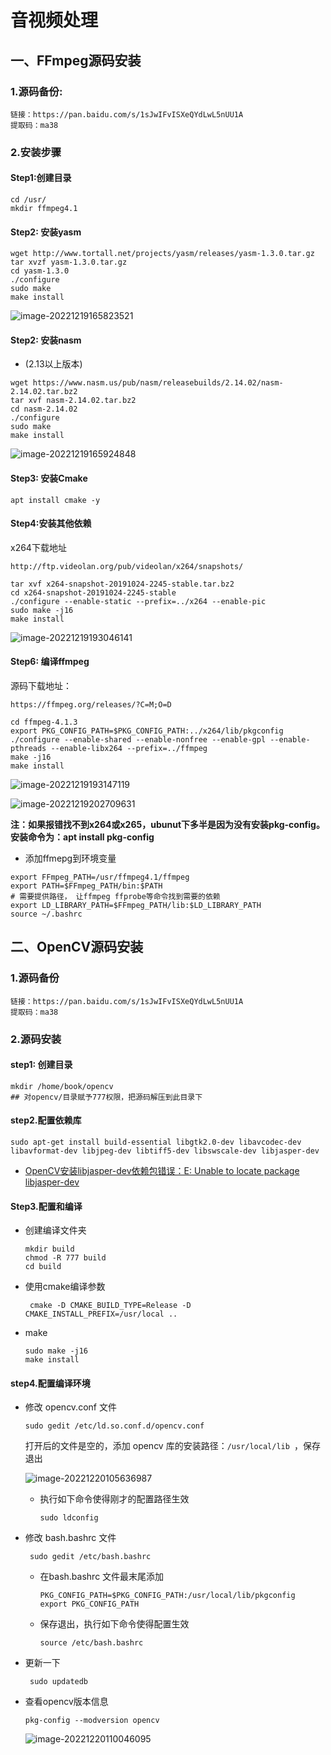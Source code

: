 # 音视频处理

## 一、FFmpeg源码安装

### 1.源码备份:

```shell
链接：https://pan.baidu.com/s/1sJwIFvISXeQYdLwL5nUU1A 
提取码：ma38 
```

### 2.安装步骤

#### Step1:创建目录

```shell
cd /usr/
mkdir ffmpeg4.1
```

#### Step2: 安装yasm

```shell
wget http://www.tortall.net/projects/yasm/releases/yasm-1.3.0.tar.gz
tar xvzf yasm-1.3.0.tar.gz
cd yasm-1.3.0
./configure
sudo make
make install
```

![image-20221219165823521](https://pic-1304959529.cos.ap-guangzhou.myqcloud.com/DB/image-20221219165823521.png)

#### Step2: 安装nasm

- (2.13以上版本)

```shell
wget https://www.nasm.us/pub/nasm/releasebuilds/2.14.02/nasm-2.14.02.tar.bz2
tar xvf nasm-2.14.02.tar.bz2
cd nasm-2.14.02
./configure
sudo make
make install
```

![image-20221219165924848](https://pic-1304959529.cos.ap-guangzhou.myqcloud.com/DB/image-20221219165924848.png)

#### Step3: 安装Cmake

```shell
apt install cmake -y
```

#### Step4:安装其他依赖

x264下载地址

```shell
http://ftp.videolan.org/pub/videolan/x264/snapshots/
```

```shell
tar xvf x264-snapshot-20191024-2245-stable.tar.bz2
cd x264-snapshot-20191024-2245-stable
./configure --enable-static --prefix=../x264 --enable-pic 
sudo make -j16
make install
```

![image-20221219193046141](https://pic-1304959529.cos.ap-guangzhou.myqcloud.com/DB/image-20221219193046141.png)

#### Step6: 编译ffmpeg

源码下载地址：

```shell
https://ffmpeg.org/releases/?C=M;O=D
```

```shell
cd ffmpeg-4.1.3
export PKG_CONFIG_PATH=$PKG_CONFIG_PATH:../x264/lib/pkgconfig
./configure --enable-shared --enable-nonfree --enable-gpl --enable-pthreads --enable-libx264 --prefix=../ffmpeg
make -j16
make install
```

![image-20221219193147119](https://pic-1304959529.cos.ap-guangzhou.myqcloud.com/DB/image-20221219193147119.png)

![image-20221219202709631](https://pic-1304959529.cos.ap-guangzhou.myqcloud.com/DB/image-20221219202709631.png)

**注：如果报错找不到x264或x265，ubunut下多半是因为没有安装pkg-config。安装命令为：apt install pkg-config**



- 添加ffmepg到环境变量

```shell
export FFmpeg_PATH=/usr/ffmpeg4.1/ffmpeg
export PATH=$FFmpeg_PATH/bin:$PATH 
# 需要提供路径， 让ffmpeg ffprobe等命令找到需要的依赖
export LD_LIBRARY_PATH=$FFmpeg_PATH/lib:$LD_LIBRARY_PATH 
source ~/.bashrc
```



## 二、OpenCV源码安装

### 1.源码备份

```shell
链接：https://pan.baidu.com/s/1sJwIFvISXeQYdLwL5nUU1A 
提取码：ma38 
```

### 2.源码安装

#### step1: 创建目录

```shell
mkdir /home/book/opencv
## 对opencv/目录赋予777权限，把源码解压到此目录下
```

#### step2.配置依赖库

```shell
sudo apt-get install build-essential libgtk2.0-dev libavcodec-dev libavformat-dev libjpeg-dev libtiff5-dev libswscale-dev libjasper-dev
```

- [OpenCV安装libjasper-dev依赖包错误：E: Unable to locate package libjasper-dev](https://blog.csdn.net/CAU_Ayao/article/details/83990246)

#### Step3.配置和编译

- 创建编译文件夹

  ```shell
  mkdir build
  chmod -R 777 build
  cd build
  ```

- 使用cmake编译参数

  ```shell
   cmake -D CMAKE_BUILD_TYPE=Release -D CMAKE_INSTALL_PREFIX=/usr/local ..
  ```

- make

  ```shell
  sudo make -j16
  make install
  ```

#### step4.配置编译环境

- 修改 opencv.conf 文件

  ```shell
  sudo gedit /etc/ld.so.conf.d/opencv.conf
  ```

  打开后的文件是空的，添加 opencv 库的安装路径：`/usr/local/lib `，保存退出

  ![image-20221220105636987](https://pic-1304959529.cos.ap-guangzhou.myqcloud.com/DB/image-20221220105636987.png)

  - 执行如下命令使得刚才的配置路径生效

    ```shell
    sudo ldconfig  
    ```

- 修改 bash.bashrc 文件

  ```shell
   sudo gedit /etc/bash.bashrc  
  ```

  - 在bash.bashrc 文件最末尾添加

    ```shell
    PKG_CONFIG_PATH=$PKG_CONFIG_PATH:/usr/local/lib/pkgconfig  
    export PKG_CONFIG_PATH
    ```

  - 保存退出，执行如下命令使得配置生效
    ```shell
    source /etc/bash.bashrc  
    ```

- 更新一下

  ```shell
   sudo updatedb  
  ```

- 查看opencv版本信息

  ```shell
  pkg-config --modversion opencv
  ```

  ![image-20221220110046095](https://pic-1304959529.cos.ap-guangzhou.myqcloud.com/DB/image-20221220110046095.png)
